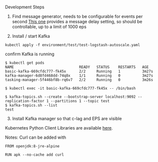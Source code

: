 Development Steps
1. Find message generator, needs to be configurable for events per second
[This one](https://github.com/Kappaware/kfaker) provides a message delay setting, so should be controllable, up to a limit of 1000 eps

2. Install / start Kafka
```
kubectl apply -f environment/test/test-logstash-autoscale.yaml
```

confirm Kafka is running

```
$ kubectl get pods
NAME                              READY   STATUS    RESTARTS   AGE
basic-kafka-669cfdc777-fk45x      2/2     Running   1          3m27s
kafka-manager-6d8fd468dd-74q8x    1/1     Running   0          3m27s
tasking-manager-5f446bf8b-rq6v7   2/2     Running   0          3m26s

$ kubectl exec -it basic-kafka-669cfdc777-fk45x -- /bin/bash

$ kafka-topics.sh --create --bootstrap-server localhost:9092 --replication-factor 1 --partitions 1 --topic test
$ kafka-topics.sh --list
test

```





3. Install Kafka manager so that c-lag and EPS are visible



Kubernetes Python Client Libraries are available [here](https://github.com/kubernetes-client/python).

Notes:
Curl can be added with
```
FROM openjdk:8-jre-alpine

RUN apk --no-cache add curl
```
